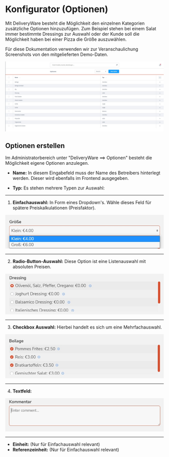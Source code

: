 # Konfigurator (Optionen)



Mit DeliveryWare besteht die Möglichkeit den einzelnen Kategorien zusätzliche Optionen hinzuzufügen.
Zum Beispiel stehen bei einem Salat immer bestimmte Dressings zur Auswahl oder der Kunde soll die  Möglichkeit haben bei einer Pizza die Größe auszuwählen.

Für diese Dokumentation verwenden wir zur Veranschaulichung Screenshots von den mitgelieferten Demo-Daten.


![dewa-options-Beispiel](img/dewa-options-overview.jpg)

## Optionen erstellen

Im Administratorbereich unter "DeliveryWare ==> Optionen" besteht die 
Möglichkeit eigene Optionen anzulegen.

- **Name:** In diesem Eingabefeld muss der Name des Betreibers hinterlegt werden. 
  Dieser wird ebenfalls im Frontend ausgegeben.


- **Typ:** Es stehen mehrere Typen zur Auswahl:

----
1. **Einfachauswahl:** In Form eines Dropdown's. Wähle dieses Feld für spätere Preiskalkulationen (Preisfaktor).
  
  ![dewa-options-single](img/dewa-options-single.jpg)

----
2. **Radio-Button-Auswahl:** Diese Option ist eine Listenauswahl mit absoluten Preisen.

![dewa-options-radio](img/dewa-options-radio.jpg)

----
3. **Checkbox Auswahl:** Hierbei handelt es sich um eine Mehrfachauswahl.

  ![dewa-options-checkbox](img/dewa-options-checkbox.jpg)

----
4. **Textfeld:** 
  
  ![dewa-options-textarea](img/dewa-options-textarea.jpg)

----



- **Einheit:**  (Nur für Einfachauswahl relevant)
- **Referenzeinheit:** (Nur für Einfachauswahl relevant)

